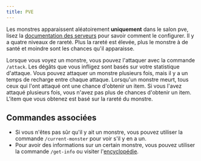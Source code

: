 ```yaml
---
title: PVE
---
```


Les monstres apparaissent aléatoirement **uniquement** dans le salon pve, lisez la [documentation des serveurs](/fr/documentation/features/servers) pour savoir comment le configurer. Il y a quatre niveaux de rareté. Plus la rareté est élevée, plus le monstre à de santé et moindre sont les chances qu'il apparaisse.

Lorsque vous voyez un monstre, vous pouvez l'attaquer avec la commande `/attack`. Les dégâts que vous infligez sont basés sur votre statistique d'attaque. Vous pouvez attaquer un monstre plusieurs fois, mais il y a un temps de recharge entre chaque attaque. Lorsqu'un monstre meurt, tous ceux qui l'ont attaqué ont une chance d'obtenir un item. Si vous l'avez attaqué plusieurs fois, vous n'avez pas plus de chances d'obtenir un item. L'item que vous obtenez est basé sur la rareté du monstre.

## Commandes associées

- Si vous n'êtes pas sûr qu'il y ait un monstre, vous pouvez utiliser la commande `/current-monster` pour voir s'il y en a un.
- Pour avoir des informations sur un certain monstre, vous pouvez utiliser la commande `/get-info` ou visiter l'[encyclopédie](/fr/encyclopedia/monsters).
